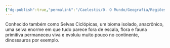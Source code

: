 ```yaml
---
{"dg-publish":true,"permalink":"/Caelestis/0. O Mundo/Geografia/Regiões/Hipério/","updated":"2025-06-15T19:42:23.792-03:00"}
---
```


Conhecido também como Selvas Ciclópicas, um bioma isolado, anacrônico, uma selva enorme em que tudo parece fora de escala, flora e fauna primitiva permaneceu viva e evoluiu muito pouco no continente, dinossauros por exemplo.
